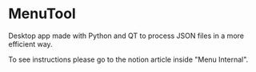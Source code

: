 # MenuTool
Desktop app made with Python and QT to process JSON files in a more efficient way.

To see instructions please go to the notion article inside "Menu Internal".

